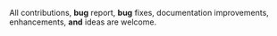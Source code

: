 All contributions, **bug** report, **bug** fixes, documentation improvements, enhancements, **and** ideas are welcome. 
